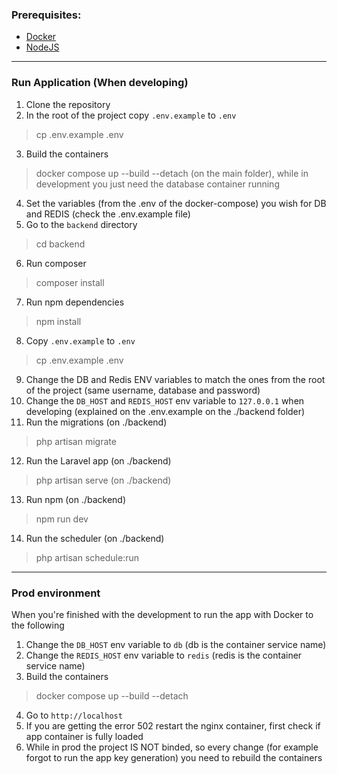 ### Prerequisites:
- [Docker](https://www.docker.com/)
- [NodeJS](https://nodejs.org/en)

---

### Run Application (When developing)

1. Clone the repository
2. In the root of the project copy `.env.example` to `.env`
> cp .env.example .env
3. Build the containers
> docker compose up --build --detach (on the main folder), while in development you just need the database container running
4. Set the variables (from the .env of the docker-compose) you wish for DB and REDIS (check the .env.example file)
5. Go to the `backend` directory
> cd backend
6. Run composer
> composer install
7. Run npm dependencies
> npm install
8. Copy `.env.example` to `.env`
> cp .env.example .env
9. Change the DB and Redis ENV variables to match the ones from the root of the project (same username, database and password)
10. Change the `DB_HOST` and `REDIS_HOST` env variable to `127.0.0.1` when developing (explained on the .env.example on the ./backend folder)
11. Run the migrations (on ./backend)
> php artisan migrate
12. Run the Laravel app (on ./backend)
> php artisan serve (on ./backend)
13. Run npm  (on ./backend)
> npm run dev
14. Run the scheduler  (on ./backend)
> php artisan schedule:run

---

### Prod environment
When you're finished with the development to run the app with Docker to the following
1. Change the `DB_HOST` env variable to `db` (db is the container service name)
2. Change the `REDIS_HOST` env variable to `redis` (redis is the container service name)
3. Build the containers
> docker compose up --build --detach
4. Go to `http://localhost`
5. If you are getting the error 502 restart the nginx container, first check if app container is fully loaded
6. While in prod the project IS NOT binded, so every change (for example forgot to run the app key generation) you need to rebuild the containers
